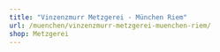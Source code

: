 ```yaml
---
title: "Vinzenzmurr Metzgerei - München Riem"
url: /muenchen/vinzenzmurr-metzgerei-muenchen-riem/
shop: Metzgerei
---
```

